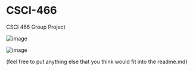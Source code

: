 # CSCI-466
CSCI 466 Group Project

![image](https://user-images.githubusercontent.com/20436145/202351178-9bf0cd57-f56b-42dc-bb43-22e55f36bd97.png)

![image](https://user-images.githubusercontent.com/20436145/202825371-11544adb-13f4-440c-a5eb-3b1646cf3576.png)


(feel free to put anything else that you think would fit into the readme.md)
